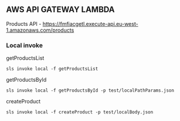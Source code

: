## AWS API GATEWAY LAMBDA

Products API - https://fmfiacgetl.execute-api.eu-west-1.amazonaws.com/products

### Local invoke

getProductsList
```
sls invoke local -f getProductsList
```

getProductsById
```
sls invoke local -f getProductsById -p test/localPathParams.json
```

createProduct
```
sls invoke local -f createProduct -p test/localBody.json
```